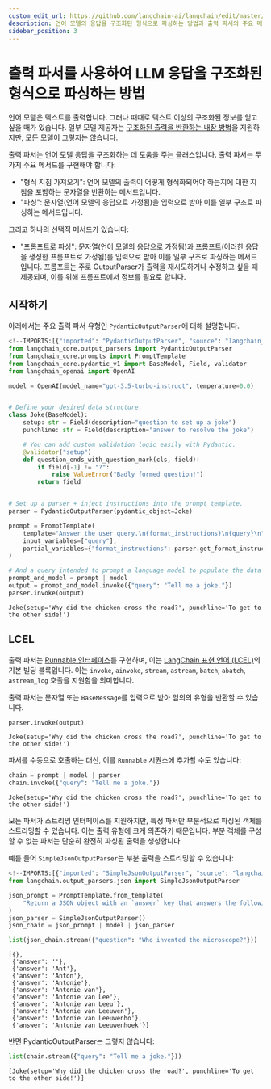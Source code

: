 ```yaml
---
custom_edit_url: https://github.com/langchain-ai/langchain/edit/master/docs/docs/how_to/output_parser_structured.ipynb
description: 언어 모델의 응답을 구조화된 형식으로 파싱하는 방법과 출력 파서의 주요 메서드에 대해 설명합니다.
sidebar_position: 3
---
```


# 출력 파서를 사용하여 LLM 응답을 구조화된 형식으로 파싱하는 방법

언어 모델은 텍스트를 출력합니다. 그러나 때때로 텍스트 이상의 구조화된 정보를 얻고 싶을 때가 있습니다. 일부 모델 제공자는 [구조화된 출력을 반환하는 내장 방법](/docs/how_to/structured_output)을 지원하지만, 모든 모델이 그렇지는 않습니다.

출력 파서는 언어 모델 응답을 구조화하는 데 도움을 주는 클래스입니다. 출력 파서는 두 가지 주요 메서드를 구현해야 합니다:

- "형식 지침 가져오기": 언어 모델의 출력이 어떻게 형식화되어야 하는지에 대한 지침을 포함하는 문자열을 반환하는 메서드입니다.
- "파싱": 문자열(언어 모델의 응답으로 가정됨)을 입력으로 받아 이를 일부 구조로 파싱하는 메서드입니다.

그리고 하나의 선택적 메서드가 있습니다:

- "프롬프트로 파싱": 문자열(언어 모델의 응답으로 가정됨)과 프롬프트(이러한 응답을 생성한 프롬프트로 가정됨)를 입력으로 받아 이를 일부 구조로 파싱하는 메서드입니다. 프롬프트는 주로 OutputParser가 출력을 재시도하거나 수정하고 싶을 때 제공되며, 이를 위해 프롬프트에서 정보를 필요로 합니다.

## 시작하기

아래에서는 주요 출력 파서 유형인 `PydanticOutputParser`에 대해 설명합니다.

```python
<!--IMPORTS:[{"imported": "PydanticOutputParser", "source": "langchain_core.output_parsers", "docs": "https://api.python.langchain.com/en/latest/output_parsers/langchain_core.output_parsers.pydantic.PydanticOutputParser.html", "title": "How to use output parsers to parse an LLM response into structured format"}, {"imported": "PromptTemplate", "source": "langchain_core.prompts", "docs": "https://api.python.langchain.com/en/latest/prompts/langchain_core.prompts.prompt.PromptTemplate.html", "title": "How to use output parsers to parse an LLM response into structured format"}, {"imported": "OpenAI", "source": "langchain_openai", "docs": "https://api.python.langchain.com/en/latest/llms/langchain_openai.llms.base.OpenAI.html", "title": "How to use output parsers to parse an LLM response into structured format"}]-->
from langchain_core.output_parsers import PydanticOutputParser
from langchain_core.prompts import PromptTemplate
from langchain_core.pydantic_v1 import BaseModel, Field, validator
from langchain_openai import OpenAI

model = OpenAI(model_name="gpt-3.5-turbo-instruct", temperature=0.0)


# Define your desired data structure.
class Joke(BaseModel):
    setup: str = Field(description="question to set up a joke")
    punchline: str = Field(description="answer to resolve the joke")

    # You can add custom validation logic easily with Pydantic.
    @validator("setup")
    def question_ends_with_question_mark(cls, field):
        if field[-1] != "?":
            raise ValueError("Badly formed question!")
        return field


# Set up a parser + inject instructions into the prompt template.
parser = PydanticOutputParser(pydantic_object=Joke)

prompt = PromptTemplate(
    template="Answer the user query.\n{format_instructions}\n{query}\n",
    input_variables=["query"],
    partial_variables={"format_instructions": parser.get_format_instructions()},
)

# And a query intended to prompt a language model to populate the data structure.
prompt_and_model = prompt | model
output = prompt_and_model.invoke({"query": "Tell me a joke."})
parser.invoke(output)
```


```output
Joke(setup='Why did the chicken cross the road?', punchline='To get to the other side!')
```


## LCEL

출력 파서는 [Runnable 인터페이스](/docs/concepts#interface)를 구현하며, 이는 [LangChain 표현 언어 (LCEL)](/docs/concepts#langchain-expression-language-lcel)의 기본 빌딩 블록입니다. 이는 `invoke`, `ainvoke`, `stream`, `astream`, `batch`, `abatch`, `astream_log` 호출을 지원함을 의미합니다.

출력 파서는 문자열 또는 `BaseMessage`를 입력으로 받아 임의의 유형을 반환할 수 있습니다.

```python
parser.invoke(output)
```


```output
Joke(setup='Why did the chicken cross the road?', punchline='To get to the other side!')
```


파서를 수동으로 호출하는 대신, 이를 `Runnable` 시퀀스에 추가할 수도 있습니다:

```python
chain = prompt | model | parser
chain.invoke({"query": "Tell me a joke."})
```


```output
Joke(setup='Why did the chicken cross the road?', punchline='To get to the other side!')
```


모든 파서가 스트리밍 인터페이스를 지원하지만, 특정 파서만 부분적으로 파싱된 객체를 스트리밍할 수 있습니다. 이는 출력 유형에 크게 의존하기 때문입니다. 부분 객체를 구성할 수 없는 파서는 단순히 완전히 파싱된 출력을 생성합니다.

예를 들어 `SimpleJsonOutputParser`는 부분 출력을 스트리밍할 수 있습니다:

```python
<!--IMPORTS:[{"imported": "SimpleJsonOutputParser", "source": "langchain.output_parsers.json", "docs": "https://api.python.langchain.com/en/latest/output_parsers/langchain_core.output_parsers.json.SimpleJsonOutputParser.html", "title": "How to use output parsers to parse an LLM response into structured format"}]-->
from langchain.output_parsers.json import SimpleJsonOutputParser

json_prompt = PromptTemplate.from_template(
    "Return a JSON object with an `answer` key that answers the following question: {question}"
)
json_parser = SimpleJsonOutputParser()
json_chain = json_prompt | model | json_parser
```


```python
list(json_chain.stream({"question": "Who invented the microscope?"}))
```


```output
[{},
 {'answer': ''},
 {'answer': 'Ant'},
 {'answer': 'Anton'},
 {'answer': 'Antonie'},
 {'answer': 'Antonie van'},
 {'answer': 'Antonie van Lee'},
 {'answer': 'Antonie van Leeu'},
 {'answer': 'Antonie van Leeuwen'},
 {'answer': 'Antonie van Leeuwenho'},
 {'answer': 'Antonie van Leeuwenhoek'}]
```


반면 PydanticOutputParser는 그렇지 않습니다:

```python
list(chain.stream({"query": "Tell me a joke."}))
```


```output
[Joke(setup='Why did the chicken cross the road?', punchline='To get to the other side!')]
```